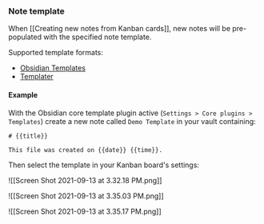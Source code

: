 ### Note template

When [[Creating new notes from Kanban cards]], new notes will be pre-populated with the specified note template.

Supported template formats:

- [Obsidian Templates](https://help.obsidian.md/Plugins/Templates)
- [Templater](https://silentvoid13.github.io/Templater/)


#### Example

With the Obsidian core template plugin active (`Settings > Core plugins > Templates`) create a new note called `Demo Template` in your vault containing:

```
# {{title}}

This file was created on {{date}} {{time}}.
```


Then select the template in your Kanban board's settings:

![[Screen Shot 2021-09-13 at 3.32.18 PM.png]]

![[Screen Shot 2021-09-13 at 3.35.03 PM.png]]

![[Screen Shot 2021-09-13 at 3.35.17 PM.png]]